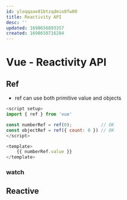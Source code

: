 ```yaml
---
id: yloqqaae81btzqdmio8fw00
title: Reactivity API
desc: ''
updated: 1698656893357
created: 1698650716284
---
```


# Vue - Reactivity API

## Ref

- ref can use both primitive value and objects

```javascript
<script setup>
import { ref } from 'vue'

const numberRef = ref(0);           // OK
const objectRef = ref({ count: 0 }) // OK
</script>

<template>
	{{ numberRef.value }}
</template>
```

### watch


## Reactive